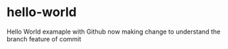 # hello-world
Hello World examaple with Github
now making change to understand the branch feature of commit
